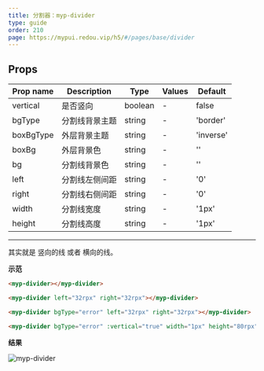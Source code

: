 ```yaml
---
title: 分割器：myp-divider
type: guide
order: 210
page: https://mypui.redou.vip/h5/#/pages/base/divider
---
```


## Props

| Prop name | Description    | Type    | Values | Default   |
| --------- | -------------- | ------- | ------ | --------- |
| vertical  | 是否竖向       | boolean | -      | false     |
| bgType    | 分割线背景主题 | string  | -      | 'border'  |
| boxBgType | 外层背景主题   | string  | -      | 'inverse' |
| boxBg     | 外层背景色     | string  | -      | ''        |
| bg        | 分割线背景色   | string  | -      | ''        |
| left      | 分割线左侧间距 | string  | -      | '0'       |
| right     | 分割线右侧间距 | string  | -      | '0'       |
| width     | 分割线宽度     | string  | -      | '1px'     |
| height    | 分割线高度     | string  | -      | '1px'     |

---

其实就是 竖向的线 或者 横向的线。

**示范**

```html
<myp-divider></myp-divider>

<myp-divider left="32rpx" right="32rpx"></myp-divider>

<myp-divider bgType="error" left="32rpx" right="32rpx"></myp-divider>

<myp-divider bgType="error" :vertical="true" width="1px" height="80rpx" left="32rpx" right="32rpx"></myp-divider>
```

**结果**

![myp-divider](/images/divider.jpeg)
